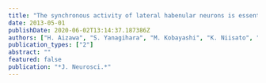 ```yaml
---
title: "The synchronous activity of lateral habenular neurons is essential for regulating hippocampal theta oscillation"
date: 2013-05-01
publishDate: 2020-06-02T13:14:37.187386Z
authors: ["H. Aizawa", "S. Yanagihara", "M. Kobayashi", "K. Niisato", "T. Takekawa", "R. Harukuni", "T. J. McHugh", "T. Fukai", "Y. Isomura", "H. Okamoto"]
publication_types: ["2"]
abstract: ""
featured: false
publication: "*J. Neurosci.*"
---
```


